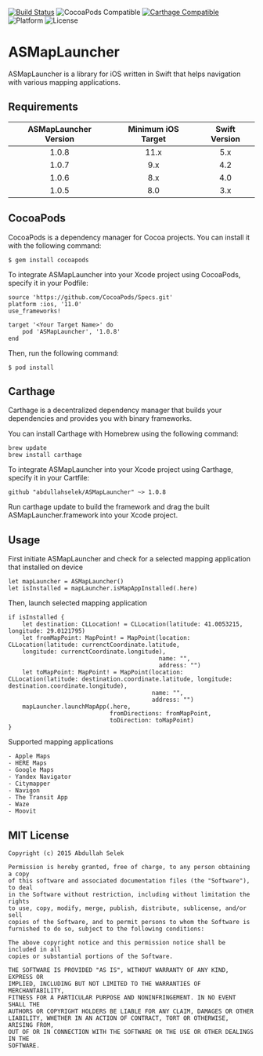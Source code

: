 [![Build Status](https://travis-ci.org/abdullahselek/ASMapLauncher.svg?branch=master)](https://travis-ci.org/abdullahselek/ASMapLauncher)
![CocoaPods Compatible](https://img.shields.io/cocoapods/v/ASMapLauncher.svg)
[![Carthage Compatible](https://img.shields.io/badge/Carthage-compatible-4BC51D.svg?style=flat)](https://github.com/Carthage/Carthage)
![Platform](https://img.shields.io/cocoapods/p/ASMapLauncher.svg?style=flat)
![License](https://img.shields.io/dub/l/vibe-d.svg)

# ASMapLauncher
ASMapLauncher is a library for iOS written in Swift that helps navigation with various mapping applications.

## Requirements

| ASMapLauncher Version | Minimum iOS Target  | Swift Version |
|:--------------------:|:---------------------------:|:---------------------------:|
| 1.0.8 | 11.x | 5.x |
| 1.0.7 | 9.x | 4.2 |
| 1.0.6 | 8.x | 4.0 |
| 1.0.5 | 8.0 | 3.x |

## CocoaPods

CocoaPods is a dependency manager for Cocoa projects. You can install it with the following command:
```	
$ gem install cocoapods
```
To integrate ASMapLauncher into your Xcode project using CocoaPods, specify it in your Podfile:
```
source 'https://github.com/CocoaPods/Specs.git'
platform :ios, '11.0'
use_frameworks!

target '<Your Target Name>' do
	pod 'ASMapLauncher', '1.0.8'
end
```
Then, run the following command:
```
$ pod install
```
## Carthage

Carthage is a decentralized dependency manager that builds your dependencies and provides you with binary frameworks.

You can install Carthage with Homebrew using the following command:

```
brew update
brew install carthage
```

To integrate ASMapLauncher into your Xcode project using Carthage, specify it in your Cartfile:

```
github "abdullahselek/ASMapLauncher" ~> 1.0.8
```

Run carthage update to build the framework and drag the built ASMapLauncher.framework into your Xcode project.

## Usage

First initiate ASMapLauncher and check for a selected mapping application that installed on device
```
let mapLauncher = ASMapLauncher()
let isInstalled = mapLauncher.isMapAppInstalled(.here)
```

Then, launch selected mapping application
```
if isInstalled {
	let destination: CLLocation! = CLLocation(latitude: 41.0053215, longitude: 29.0121795)
	let fromMapPoint: MapPoint! = MapPoint(location: CLLocation(latitude: currenctCoordinate.latitude,
	longitude: currenctCoordinate.longitude),
										   name: "", 
										   address: "")
    let toMapPoint: MapPoint! = MapPoint(location: CLLocation(latitude: destination.coordinate.latitude, longitude: destination.coordinate.longitude), 
                                         name: "", 
                                         address: "")
    mapLauncher.launchMapApp(.here, 
                             fromDirections: fromMapPoint, 
                             toDirection: toMapPoint)
}

```
Supported mapping applications
```
- Apple Maps
- HERE Maps
- Google Maps
- Yandex Navigator
- Citymapper
- Navigon
- The Transit App
- Waze
- Moovit
```	

## MIT License
```
Copyright (c) 2015 Abdullah Selek

Permission is hereby granted, free of charge, to any person obtaining a copy
of this software and associated documentation files (the "Software"), to deal
in the Software without restriction, including without limitation the rights
to use, copy, modify, merge, publish, distribute, sublicense, and/or sell
copies of the Software, and to permit persons to whom the Software is
furnished to do so, subject to the following conditions:

The above copyright notice and this permission notice shall be included in all
copies or substantial portions of the Software.

THE SOFTWARE IS PROVIDED "AS IS", WITHOUT WARRANTY OF ANY KIND, EXPRESS OR
IMPLIED, INCLUDING BUT NOT LIMITED TO THE WARRANTIES OF MERCHANTABILITY,
FITNESS FOR A PARTICULAR PURPOSE AND NONINFRINGEMENT. IN NO EVENT SHALL THE
AUTHORS OR COPYRIGHT HOLDERS BE LIABLE FOR ANY CLAIM, DAMAGES OR OTHER
LIABILITY, WHETHER IN AN ACTION OF CONTRACT, TORT OR OTHERWISE, ARISING FROM,
OUT OF OR IN CONNECTION WITH THE SOFTWARE OR THE USE OR OTHER DEALINGS IN THE
SOFTWARE.
```
